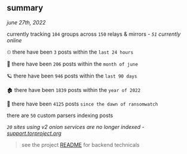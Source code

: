 
## summary
_june 27th, 2022_

currently tracking `104` groups across `150` relays & mirrors - _`51` currently online_

⏲ there have been `3` posts within the `last 24 hours`

🦈 there have been `206` posts within the `month of june`

🪐 there have been `946` posts within the `last 90 days`

🏚 there have been `1839` posts within the `year of 2022`

🦕 there have been `4125` posts `since the dawn of ransomwatch`

there are `50` custom parsers indexing posts

_`20` sites using v2 onion services are no longer indexed - [support.torproject.org](https://support.torproject.org/onionservices/v2-deprecation/)_

> see the project [README](https://github.com/joshhighet/ransomwatch#ransomwatch--) for backend technicals

